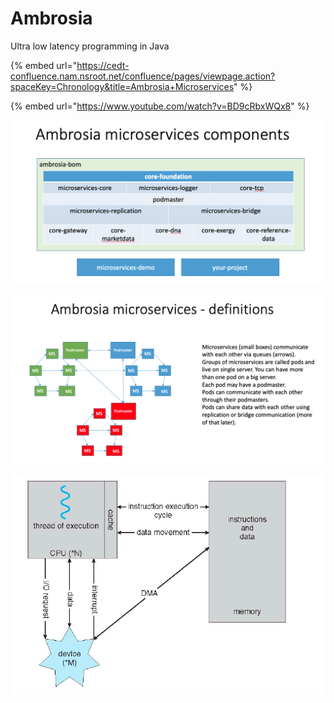 # Ambrosia

Ultra low latency programming in Java 

{% embed url="https://cedt-confluence.nam.nsroot.net/confluence/pages/viewpage.action?spaceKey=Chronology&title=Ambrosia+Microservices" %}

{% embed url="https://www.youtube.com/watch?v=BD9cRbxWQx8" %}





![](../.gitbook/assets/image%20%2879%29.png)

![](../.gitbook/assets/image%20%28129%29.png)

![](../.gitbook/assets/image%20%28118%29.png)



